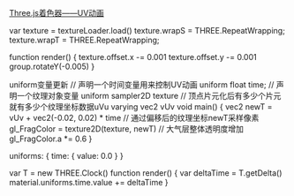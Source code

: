 [Three.js着色器——UV动画](http://www.yanhuangxueyuan.com/doc/three.js/shaderanimationuv.html)


var texture = textureLoader.load()
texture.wrapS = THREE.RepeatWrapping;
texture.wrapT = THREE.RepeatWrapping;

function render() {
  texture.offset.x -= 0.001
  texture.offset.y -= 0.001
  group.rotateY(-0.005)
}



uniform变量更新
// 声明一个时间变量用来控制UV动画
uniform float time;
// 声明一个纹理对象变量
uniform sampler2D texture
// 顶点片元化后有多少个片元就有多少个纹理坐标数据uVu
varying vec2 vUv
void main() {
  vec2 newT = vUv + vec2(-0.02, 0.02) * time
  // 通过偏移后的纹理坐标newT采样像素
  gl_FragColor = texture2D(texture, newT)
  // 大气层整体透明度增加
  gl_FragColor.a *= 0.6
}


uniforms: {
  time: {
    value: 0.0
  }
}

var T = new THREE.Clock()
function render() {
  var deltaTime = T.getDelta()
  material.uniforms.time.value += deltaTime
}